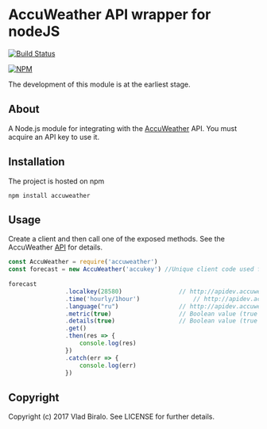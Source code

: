 AccuWeather API wrapper for nodeJS
==============================

[![Build Status](https://travis-ci.org/VBIralo/accuweather.svg?branch=master)](https://travis-ci.org/VBIralo/accuweather)

[![NPM](https://nodei.co/npm/accuweather.png?downloadRank=true&stars=true)](https://nodei.co/npm/accuweather/)

The development of this module is at the earliest stage.


About
-----

A Node.js module for integrating with the [AccuWeather](http://accuweather.com) API. You must acquire an API key to use it.


Installation
------------

The project is hosted on npm

    npm install accuweather

Usage
-----

Create a client and then call one of the exposed methods. See the 
AccuWeather [API](http://apidev.accuweather.com/developers/) for details.

```javascript
const AccuWeather = require('accuweather')
const forecast = new AccuWeather('accukey') //Unique client code used for identification and authorization purposes. Contact AccuWeather to receive an API key.
  
forecast
				.localkey(28580)				// http://apidev.accuweather.com/developers/locationsAPIguide
				.time('hourly/1hour')				// http://apidev.accuweather.com/developers/forecastsAPIguide
				.language("ru")					// http://apidev.accuweather.com/developers/languages
				.metric(true)					// Boolean value (true or false) that specifies to return the data in either metric (=true) or imperial units 
				.details(true)					// Boolean value (true or false) that specifies whether or not to include a truncated version of the forecasts object or the full object (details = true)
				.get()
				.then(res => {
					console.log(res)
				})
				.catch(err => {
					console.log(err)
				})
```

Copyright
---------

Copyright (c) 2017 Vlad Biralo. See LICENSE for further details.
